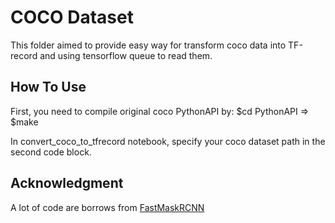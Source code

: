 # COCO Dataset
This folder aimed to provide easy way for transform coco data into TF-record and using tensorflow queue to read them.
## How To Use
First, you need to compile original coco PythonAPI by: $cd PythonAPI => $make

In convert_coco_to_tfrecord notebook, specify your coco dataset path in the second code block.

## Acknowledgment
A lot of code are borrows from
[FastMaskRCNN](https://github.com/CharlesShang/FastMaskRCNN)
